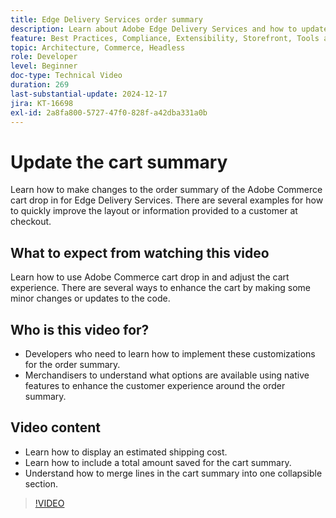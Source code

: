 ```yaml
---
title: Edge Delivery Services order summary
description: Learn about Adobe Edge Delivery Services and how to update the order summary section of the Commerce drop-in.
feature: Best Practices, Compliance, Extensibility, Storefront, Tools and External Services
topic: Architecture, Commerce, Headless
role: Developer
level: Beginner
doc-type: Technical Video
duration: 269
last-substantial-update: 2024-12-17
jira: KT-16698
exl-id: 2a8fa800-5727-47f0-828f-a42dba331a0b
---
```

# Update the cart summary

Learn how to make changes to the order summary of the Adobe Commerce cart drop in for Edge Delivery Services.  There are several examples for how to quickly improve the layout or information provided to a customer at checkout.

## What to expect from watching this video

Learn how to use Adobe Commerce cart drop in and adjust the cart experience.  There are several ways to enhance the cart by making some minor changes or updates to the code.

## Who is this video for?

* Developers who need to learn how to implement these customizations for the order summary.
* Merchandisers to understand what options are available using native features to enhance the customer experience around the order summary.

## Video content

* Learn how to display an estimated shipping cost.
* Learn how to include a total amount saved for the cart summary.
* Understand how to merge lines in the cart summary into one collapsible section.

>[!VIDEO](https://video.tv.adobe.com/v/3441185?learn=on)
